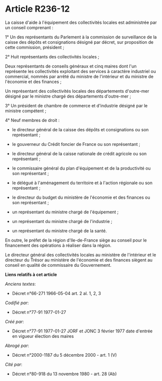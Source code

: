 # Article R236-12

La caisse d'aide à l'équipement des collectivités locales est administrée par un conseil comprenant : 

1° Un des représentants du Parlement à la commission de surveillance de la caisse des dépôts et consignations désigné par
décret, sur proposition de cette commission, président ; 

2° Huit représentants des collectivités locales ; 

Deux représentants de conseils généraux et cinq maires dont l'un représente les collectivités exploitant des services à
caractère industriel ou commercial, nommés par arrêté du ministre de l'intérieur et du ministre de l'économie et des
finances ; 

Un représentant des collectivités locales des départements d'outre-mer désigné par le ministre chargé des départements
d'outre-mer ; 

3° Un président de chambre de commerce et d'industrie désigné par le ministre compétent ;

4° Neuf membres de droit : 

- le directeur général de la caisse des dépôts et consignations ou son représentant ; 

- le gouverneur du Crédit foncier de France ou son représentant ; 

- le directeur général de la caisse nationale de crédit agricole ou son représentant ; 

- le commissaire général du plan d'équipement et de la productivité ou son représentant ; 

- le délégué à l'aménagement du territoire et à l'action régionale ou son représentant ; 

- le directeur du budget du ministère de l'économie et des finances ou son représentant ; 

- un représentant du ministre chargé de l'équipement ; 

- un représentant du ministre chargé de l'industrie ; 

- un représentant du ministre chargé de la santé.

En outre, le préfet de la région d'Ile-de-France siège au conseil pour le financement des opérations à réaliser dans la
région. 

Le directeur général des collectivités locales au ministère de l'intérieur et le directeur du Trésor au ministère de
l'économie et des finances siègent au conseil en qualité de commissaire du Gouvernement.

**Liens relatifs à cet article**

_Anciens textes_:

  - Décret n°66-271 1966-05-04 art. 2 al. 1, 2, 3

_Codifié par_:

  - Décret n°77-91 1977-01-27

_Créé par_:

  - Décret n°77-91 1977-01-27 JORF et JONC 3 février 1977 date d'entrée en vigueur élection des maires

_Abrogé par_:

  - Décret n°2000-1187 du 5 décembre 2000 - art. 1 (V)

_Cité par_:

  - Décret n°80-918 du 13 novembre 1980 - art. 28 (Ab)
